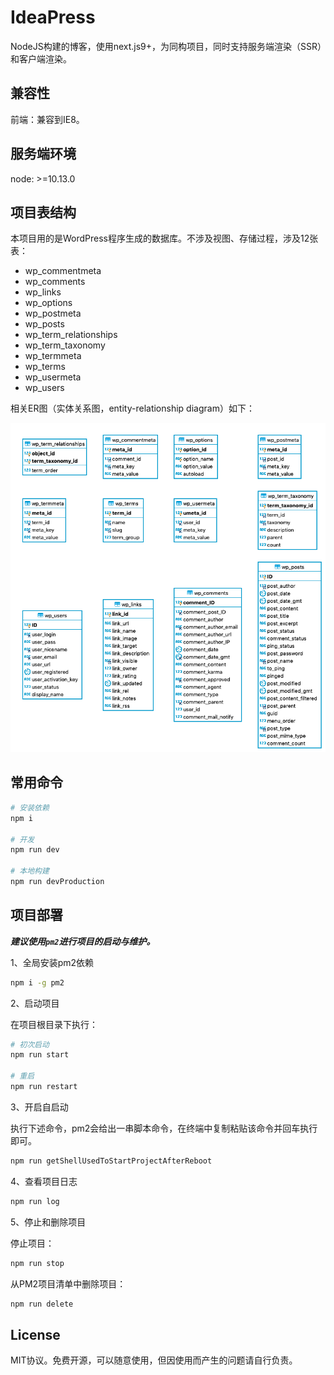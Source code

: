 # IdeaPress

NodeJS构建的博客，使用next.js9+，为同构项目，同时支持服务端渲染（SSR）和客户端渲染。

## 兼容性

前端：兼容到IE8。

## 服务端环境

node: >=10.13.0

## 项目表结构

本项目用的是WordPress程序生成的数据库。不涉及视图、存储过程，涉及12张表：

- wp_commentmeta
- wp_comments
- wp_links
- wp_options
- wp_postmeta
- wp_posts
- wp_term_relationships
- wp_term_taxonomy
- wp_termmeta
- wp_terms
- wp_usermeta
- wp_users

相关ER图（实体关系图，entity-relationship diagram）如下：

![实体关系图](./docs/ER.png)

## 常用命令

```bash
# 安装依赖
npm i

# 开发
npm run dev

# 本地构建
npm run devProduction
```

## 项目部署

***建议使用`pm2`进行项目的启动与维护。***

1、全局安装pm2依赖

```bash
npm i -g pm2
```

2、启动项目

在项目根目录下执行：

```bash
# 初次启动
npm run start

# 重启
npm run restart
```

3、开启自启动

执行下述命令，pm2会给出一串脚本命令，在终端中复制粘贴该命令并回车执行即可。

```bash
npm run getShellUsedToStartProjectAfterReboot
```

4、查看项目日志

```bash
npm run log
```

5、停止和删除项目

停止项目：

```bash
npm run stop
```

从PM2项目清单中删除项目：

```bash
npm run delete
```

## License

MIT协议。免费开源，可以随意使用，但因使用而产生的问题请自行负责。
